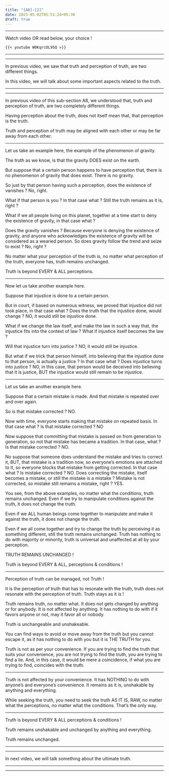 ```yaml
---
title: "[A8]-[2]"
date: 2023-05-02T05:51:24+05:30
draft: true
---
```


---

Watch video OR read below, your choice !

```
{{< youtube W0KqrcOL9SQ >}}
```

---

---

In previous video, we saw that truth and perception of truth, are two different things.

In this video, we will talk about some important aspects related to the truth.

---

---

In previous video of this sub-section A8, we understood that, truth and perception of truth, are two completely different things.

Having perception about the truth, does not itself mean that, that perception is the truth.

Truth and perception of truth may be aligned with each other or may be far away from each other.

---

Let us take an example here, the example of the phenomenon of gravity.

The truth as we know, is that the gravity DOES exist on the earth.

But suppose that a certain person happens to have perception that, there is no phenomenon of gravity that does exist. There is no gravity.

So just by that person having such a perception, does the existence of vanishes ? No, right.

What if that person is you ? In that case what ? Still the truth remains as it is, right ?

What if we all people living on this planet, together at a time start to deny the existence of gravity, in that case what ?

Does the gravity vanishes ? Because everyone is denying the existence of gravity, and anyone who acknowledges the existence of gravity will be considered as a wearied person. So does gravity follow the trend and seize to exist ? No, right ?

No matter what your perception of the truth is, no matter what perception of the truth, everyone has, truth remains unchanged.

Truth is beyond EVERY & ALL perceptions.

---

Now let us take another example here.

Suppose that injustice is done to a certain person.

But in court, if based on numerous witness, we proved that injustice did not took place, in that case what ? Does the truth that the injustice done, would change ? NO, it would still be injustice done.

What if we change the law itself, and make the law in such a way that, the injustice fits into the context of law ? What if injustice itself becomes the law ?

Will that injustice turn into justice ? NO, it would still be injustice.

But what if we trick that person himself, into believing that the injustice done to that person, is actually a justice ? In that case what ? Does injustice turns into justice ? NO, in this case, that person would be deceived into believing that it is justice, BUT the injustice would still remain to be injustice.

---

Let us take an another example here.

Suppose that a certain mistake is made. And that mistake is repeated over and over again.

So is that mistake corrected ? NO.

Now with time, everyone starts making that mistake on repeated basis. In that case what ? Is that mistake corrected ? NO

Now suppose that committing that mistake is passed on from generation to generation, so not that mistake has became a tradition. In that case, what ? Is that mistake corrected ? NO.

No suppose that someone does understand the mistake and tries to correct it, BUT, that mistake is a tradition now, so everyone’s emotions are attached to it, so everyone blocks that mistake from getting corrected. In that case what ? Is mistake corrected ? NO. Does correcting the mistake, itself becomes a mistake, or still the mistake is a mistake ? Mistake is not corrected, so mistake still remains a mistake, right ? YES.

You see, from the above examples, no matter what the conditions, truth remains unchanged. Even if we try to manipulate conditions against the truth, it does not change the truth.

Even if we ALL human beings come together to manipulate and make it against the truth, it does not change the truth.

Even if we all come together and try to change the truth by perceiving it as something different, still the truth remains unchanged. Truth has nothing to do with majority or minority, truth is universal and unaffected at all by your perception.

TRUTH REMAINS UNCHANGED !

Truth is beyond EVERY & ALL, perceptions & conditions !

---

Perception of truth can be managed, not Truth !

It is the perception of truth that has to resonate with the truth, truth does not resonate with the perception of truth. Truth stays as it is !

Truth remains truth, no matter what. It does not gets changed by anything or for anybody. It is not affected by anything. It has nothing to do with if it favors anyone or not, may it favor all or nobody.

Truth is unchangeable and unshakeable.

You can find ways to avoid or move away from the truth but you cannot escape it, as it has nothing to do with you but it is THE TRUTH for you.

Truth is not as per your convenience. If you are trying to find the truth that suits your convenience, you are not trying to find the truth, you are trying to find a lie. And, in this case, it would be mere a coincidence, if what you are trying to find, coincides with the truth.

---

Truth is not affected by your convenience. It has NOTHING to do with anyone’s and everyone’s convenience. It remains as it is, unshakable by anything and everything.

While seeking the truth, you need to seek the truth AS IT IS, RAW, no matter what the perceptions, no matter what the conditions. That’s the only way.

---

Truth is beyond EVERY & ALL perceptions & conditions !

Truth remains unshakable and unchanged by anything and everything.

Truth remains unchanged.

---

---

In next video, we will talk something about the ultimate truth.

---

---
